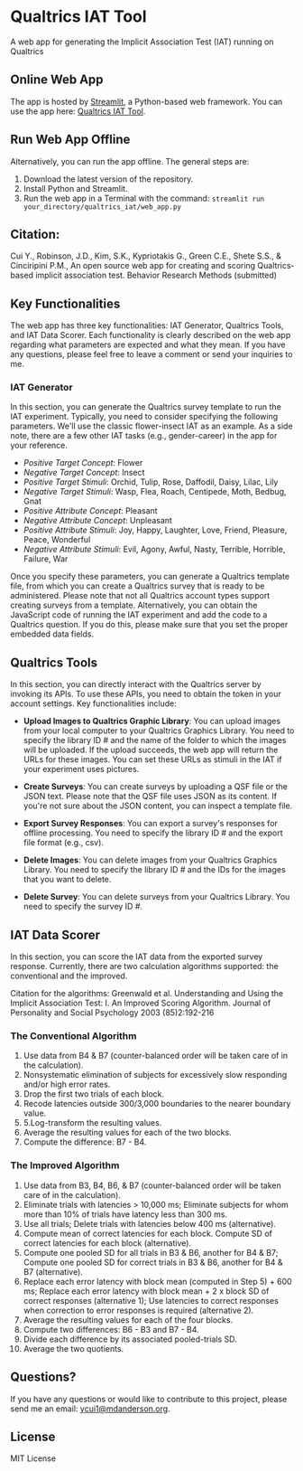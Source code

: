# Qualtrics IAT Tool
A web app for generating the Implicit Association Test (IAT) running on Qualtrics

## Online Web App
The app is hosted by [Streamlit](https://streamlit.io/), a Python-based web framework. You can use the app here: 
[Qualtrics IAT Tool](www.google.com).

## Run Web App Offline
Alternatively, you can run the app offline. The general steps are:
1. Download the latest version of the repository.
2. Install Python and Streamlit.
3. Run the web app in a Terminal with the command: `streamlit run your_directory/qualtrics_iat/web_app.py`

## Citation:
Cui Y., Robinson, J.D., Kim, S.K., Kypriotakis G., Green C.E., Shete S.S., & Cinciripini P.M., An open source web
app for creating and scoring Qualtrics-based implicit association test. Behavior Research Methods (submitted)

## Key Functionalities
The web app has three key functionalities: IAT Generator, Qualtrics Tools, and IAT Data Scorer. Each functionality
is clearly described on the web app regarding what parameters are expected and what they mean. If you have any
questions, please feel free to leave a comment or send your inquiries to me.

### IAT Generator
In this section, you can generate the Qualtrics survey template to run the IAT experiment. Typically, you
need to consider specifying the following parameters. We'll use the classic flower-insect IAT as an example. As
a side note, there are a few other IAT tasks (e.g., gender-career) in the app for your reference.

- *Positive Target Concept*: Flower
- *Negative Target Concept*: Insect
- *Positive Target Stimuli*: Orchid, Tulip, Rose, Daffodil, Daisy, Lilac, Lily
- *Negative Target Stimuli*: Wasp, Flea, Roach, Centipede, Moth, Bedbug, Gnat
- *Positive Attribute Concept*: Pleasant
- *Negative Attribute Concept*: Unpleasant
- *Positive Attribute Stimuli*: Joy, Happy, Laughter, Love, Friend, Pleasure, Peace, Wonderful
- *Negative Attribute Stimuli*: Evil, Agony, Awful, Nasty, Terrible, Horrible, Failure, War

Once you specify these parameters, you can generate a Qualtrics template file, from which you can create a Qualtrics
survey that is ready to be administered. Please note that not all Qualtrics account types support creating surveys
from a template. Alternatively, you can obtain the JavaScript code of running the IAT experiment and add the code
to a Qualtrics question. If you do this, please make sure that you set the proper embedded data fields.

## Qualtrics Tools
In this section, you can directly interact with the Qualtrics server by invoking its APIs. To use these APIs, you
need to obtain the token in your account settings. Key functionalities include:

- **Upload Images to Qualtrics Graphic Library**:
You can upload images from your local computer to your Qualtrics Graphics Library. You need to specify the library
ID # and the name of the folder to which the images will be uploaded. If the upload succeeds, the web app will return
the URLs for these images. You can set these URLs as stimuli in the IAT if your experiment uses pictures.

- **Create Surveys**:
You can create surveys by uploading a QSF file or the JSON text. Please note that the QSF file uses JSON as its 
content. If you're not sure about the JSON content, you can inspect a template file.

- **Export Survey Responses**:
You can export a survey's responses for offline processing. You need to specify the library ID # and the export file
format (e.g., csv).

- **Delete Images**:
You can delete images from your Qualtrics Graphics Library. You need to specify the library ID # and the IDs for 
the images that you want to delete.

- **Delete Survey**:
You can delete surveys from your Qualtrics Library. You need to specify the survey ID #.

## IAT Data Scorer
In this section, you can score the IAT data from the exported survey response. Currently, there are two calculation
algorithms supported: the conventional and the improved.

Citation for the algorithms: Greenwald et al. Understanding and Using the Implicit Association Test: I. An 
Improved Scoring Algorithm. Journal of Personality and Social Psychology 2003 (85)2:192-216

### The Conventional Algorithm
1. Use data from B4 & B7 (counter-balanced order will be taken care of in the calculation).
2. Nonsystematic elimination of subjects for excessively slow responding and/or high error rates.
3. Drop the first two trials of each block.
4. Recode latencies outside 300/3,000 boundaries to the nearer boundary value. 
5. 5.Log-transform the resulting values.
6. Average the resulting values for each of the two blocks.
7. Compute the difference: B7 - B4.

### The Improved Algorithm
1. Use data from B3, B4, B6, & B7 (counter-balanced order will be taken care of in the calculation).
2. Eliminate trials with latencies > 10,000 ms; Eliminate subjects for whom more than 10% of trials have latency 
less than 300 ms. 
3. Use all trials; Delete trials with latencies below 400 ms (alternative).
4. Compute mean of correct latencies for each block. Compute SD of correct latencies for each block (alternative).
5. Compute one pooled SD for all trials in B3 & B6, another for B4 & B7; Compute one pooled SD for correct trials 
in B3 & B6, another for B4 & B7 (alternative).
6. Replace each error latency with block mean (computed in Step 5) + 600 ms; Replace each error latency with 
block mean + 2 x block SD of correct responses (alternative 1); Use latencies to correct responses when correction to 
error responses is required (alternative 2).
7. Average the resulting values for each of the four blocks.
8. Compute two differences: B6 - B3 and B7 - B4.
9. Divide each difference by its associated pooled-trials SD.
10. Average the two quotients.

## Questions?
If you have any questions or would like to contribute to this project, please send me an email: ycui1@mdanderson.org.

## License
MIT License